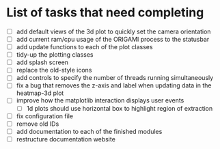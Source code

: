 # List of tasks that need completing

- [ ] add default views of the 3d plot to quickly set the camera orientation
- [ ] add current ram/cpu usage of the ORIGAMI process to the statusbar
- [ ] add update functions to each of the plot classes
- [ ] tidy-up the plotting classes
- [ ] add splash screen
- [ ] replace the old-style icons
- [ ] add controls to specify the number of threads running simultaneously
- [ ] fix a bug that removes the z-axis and label when updating data in the heatmap-3d plot
- [ ] improve how the matplotlib interaction displays user events
    - [ ] 1d plots should use horizontal box to highlight region of extraction
- [ ] fix configuration file
- [ ] remove old IDs
- [ ] add documentation to each of the finished modules
- [ ] restructure documentation website
